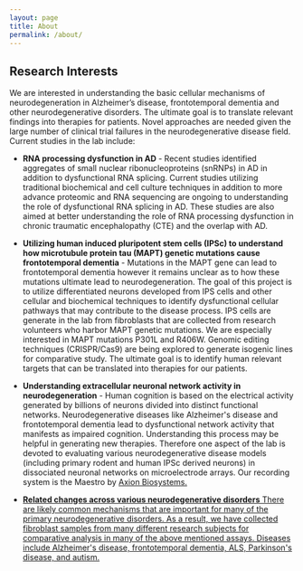 ```yaml
---
layout: page
title: About
permalink: /about/
---
```


## Research Interests

We are interested in understanding the basic cellular mechanisms of neurodegeneration in Alzheimer’s disease, frontotemporal dementia and other neurodegenerative disorders. The ultimate goal is to translate relevant findings into therapies for patients. Novel approaches are needed given the large number of clinical trial failures in the neurodegenerative disease field. Current studies in the lab include:


* **RNA processing dysfunction in AD** - Recent studies identified aggregates of small nuclear ribonucleoproteins (snRNPs) in AD in addition to dysfunctional RNA splicing. Current studies utilizing traditional biochemical and cell culture techniques in addition to more advance proteomic and RNA sequencing are ongoing to understanding the role of dysfunctional RNA splicing in AD. These studies are also aimed at better understanding the role of RNA processing dysfunction in chronic traumatic encephalopathy (CTE) and the overlap with AD.  


* **Utilizing human induced pluripotent stem cells (IPSc) to understand how microtubule protein tau (MAPT) genetic mutations cause frontotemporal dementia** - Mutations in the MAPT gene can lead to frontotemporal dementia however it remains unclear as to how these mutations ultimate lead to neurodegeneration.  The goal of this project is to utilize differentiated neurons developed from IPS cells and other cellular and biochemical techniques to identify dysfunctional cellular pathways that may contribute to the disease process. IPS cells are generate in the lab from fibroblasts that are collected from research volunteers who harbor MAPT genetic mutations.  We are especially interested in MAPT mutations P301L and R406W. Genomic editing techniques (CRISPR/Cas9) are being explored to generate isogenic lines for comparative study. The ultimate goal is to identify human relevant targets that can be translated into therapies for our patients.

* **Understanding extracellular neuronal network activity in neurodegeneration** - Human cognition is based on the electrical activity generated by billions of neurons divided into distinct functional networks. Neurodegenerative diseases like Alzheimer's disease and frontotemporal dementia lead to dysfunctional network activity that manifests as impaired cognition. Understanding this process may be helpful in generating new therapies. Therefore one aspect of the lab is devoted to evaluating various neurodegenerative disease models (including primary rodent and human IPSc derived neurons) in dissociated neuronal networks on microelectrode arrays.  Our recording system is the Maestro by <a href="http://www.axionbiosystems.com/">Axion Biosystems.

* **Related changes across various neurodegenerative disorders** There are likely common mechanisms that are important for many of the primary neurodegenerative disorders.  As a result, we have collected fibroblast samples from many different research subjects for comparative analysis in many of the above mentioned assays.  Diseases include Alzheimer's disease, frontotemporal dementia, ALS, Parkinson's disease, and autism.
